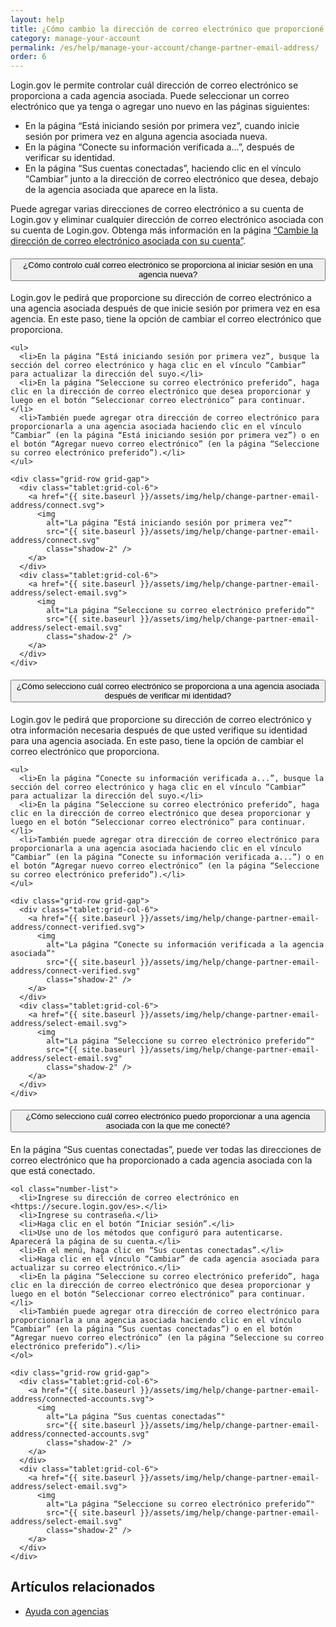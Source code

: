 ```yaml
---
layout: help
title: ¿Cómo cambio la dirección de correo electrónico que proporcioné a una agencia asociada?
category: manage-your-account
permalink: /es/help/manage-your-account/change-partner-email-address/
order: 6
---
```


Login.gov le permite controlar cuál dirección de correo electrónico se proporciona a cada agencia asociada. Puede seleccionar un correo electrónico que ya tenga o agregar uno nuevo en las páginas siguientes:

- En la página “Está iniciando sesión por primera vez”, cuando inicie sesión por primera vez en alguna agencia asociada nueva.
- En la página “Conecte su información verificada a...”, después de verificar su identidad.
- En la página “Sus cuentas conectadas”, haciendo clic en el vínculo “Cambiar” junto a la dirección de correo electrónico que desea, debajo de la agencia asociada que aparece en la lista.

Puede agregar varias direcciones de correo electrónico a su cuenta de Login.gov y eliminar cualquier dirección de correo electrónico asociada con su cuenta de Login.gov. Obtenga más información en la página [“Cambie la dirección de correo electrónico asociada con su cuenta”](/es/help/manage-your-account/change-your-email-address/).

<div class="usa-accordion usa-accordion--bordered margin-y-4">
  <h4 class="usa-accordion__heading">
    <button
      type="button"
      class="usa-accordion__button"
      aria-expanded="true"
      aria-controls="b-a1"
    >
      ¿Cómo controlo cuál correo electrónico se proporciona al iniciar sesión en una agencia nueva?
    </button>
  </h4>
  <div id="b-a1" class="usa-accordion__content usa-prose">
    <p>Login.gov le pedirá que proporcione su dirección de correo electrónico a una agencia asociada después de que inicie sesión por primera vez en esa agencia. En este paso, tiene la opción de cambiar el correo electrónico que proporciona.</p>

    <ul>
      <li>En la página “Está iniciando sesión por primera vez”, busque la sección del correo electrónico y haga clic en el vínculo “Cambiar” para actualizar la dirección del suyo.</li>
      <li>En la página “Seleccione su correo electrónico preferido”, haga clic en la dirección de correo electrónico que desea proporcionar y luego en el botón “Seleccionar correo electrónico” para continuar.</li>
      <li>También puede agregar otra dirección de correo electrónico para proporcionarla a una agencia asociada haciendo clic en el vínculo “Cambiar” (en la página “Está iniciando sesión por primera vez”) o en el botón “Agregar nuevo correo electrónico” (en la página “Seleccione su correo electrónico preferido”).</li>
    </ul>

    <div class="grid-row grid-gap">
      <div class="tablet:grid-col-6">
        <a href="{{ site.baseurl }}/assets/img/help/change-partner-email-address/connect.svg">
          <img
            alt="La página “Está iniciando sesión por primera vez”"
            src="{{ site.baseurl }}/assets/img/help/change-partner-email-address/connect.svg"
            class="shadow-2" />
        </a>
      </div>
      <div class="tablet:grid-col-6">
        <a href="{{ site.baseurl }}/assets/img/help/change-partner-email-address/select-email.svg">
          <img
            alt="La página “Seleccione su correo electrónico preferido”"
            src="{{ site.baseurl }}/assets/img/help/change-partner-email-address/select-email.svg"
            class="shadow-2" />
        </a>
      </div>
    </div>    
  </div>
</div>

<div class="usa-accordion usa-accordion--bordered margin-y-4">
  <h4 class="usa-accordion__heading">
    <button
      type="button"
      class="usa-accordion__button"
      aria-expanded="true"
      aria-controls="b-a2"
    >
      ¿Cómo selecciono cuál correo electrónico se proporciona a una agencia asociada después de verificar mi identidad?
    </button>
  </h4>
  <div id="b-a2" class="usa-accordion__content usa-prose">
    <p>Login.gov le pedirá que proporcione su dirección de correo electrónico y otra información necesaria después de que usted verifique su identidad para una agencia asociada. En este paso, tiene la opción de cambiar el correo electrónico que proporciona.</p>

    <ul>
      <li>En la página “Conecte su información verificada a...”, busque la sección del correo electrónico y haga clic en el vínculo “Cambiar” para actualizar la dirección del suyo.</li>
      <li>En la página “Seleccione su correo electrónico preferido”, haga clic en la dirección de correo electrónico que desea proporcionar y luego en el botón “Seleccionar correo electrónico” para continuar.</li>
      <li>También puede agregar otra dirección de correo electrónico para proporcionarla a una agencia asociada haciendo clic en el vínculo “Cambiar” (en la página “Conecte su información verificada a...”) o en el botón “Agregar nuevo correo electrónico” (en la página “Seleccione su correo electrónico preferido”).</li>
    </ul>

    <div class="grid-row grid-gap">
      <div class="tablet:grid-col-6">
        <a href="{{ site.baseurl }}/assets/img/help/change-partner-email-address/connect-verified.svg">
          <img
            alt="La página “Conecte su información verificada a la agencia asociada”"
            src="{{ site.baseurl }}/assets/img/help/change-partner-email-address/connect-verified.svg"
            class="shadow-2" />
        </a>
      </div>
      <div class="tablet:grid-col-6">
        <a href="{{ site.baseurl }}/assets/img/help/change-partner-email-address/select-email.svg">
          <img
            alt="La página “Seleccione su correo electrónico preferido”"
            src="{{ site.baseurl }}/assets/img/help/change-partner-email-address/select-email.svg"
            class="shadow-2" />
        </a>
      </div>
    </div>   
  </div>
</div>

<div class="usa-accordion usa-accordion--bordered margin-y-4">
  <h4 class="usa-accordion__heading">
    <button
      type="button"
      class="usa-accordion__button"
      aria-expanded="true"
      aria-controls="b-a3"
    >
      ¿Cómo selecciono cuál correo electrónico puedo proporcionar a una agencia asociada con la que me conecté?
    </button>
  </h4>
  <div id="b-a3" class="usa-accordion__content usa-prose">
    <p>En la página “Sus cuentas conectadas”, puede ver todas las direcciones de correo electrónico que ha proporcionado a cada agencia asociada con la que está conectado.</p>

    <ol class="number-list">
      <li>Ingrese su dirección de correo electrónico en <https://secure.login.gov/es>.</li>
      <li>Ingrese su contraseña.</li>
      <li>Haga clic en el botón “Iniciar sesión”.</li>
      <li>Use uno de los métodos que configuró para autenticarse. Aparecerá la página de su cuenta.</li>
      <li>En el menú, haga clic en “Sus cuentas conectadas”.</li>
      <li>Haga clic en el vínculo “Cambiar” de cada agencia asociada para actualizar su correo electrónico.</li>
      <li>En la página “Seleccione su correo electrónico preferido”, haga clic en la dirección de correo electrónico que desea proporcionar y luego en el botón “Seleccionar correo electrónico” para continuar.</li>
      <li>También puede agregar otra dirección de correo electrónico para proporcionarla a una agencia asociada haciendo clic en el vínculo “Cambiar” (en la página “Sus cuentas conectadas”) o en el botón “Agregar nuevo correo electrónico” (en la página “Seleccione su correo electrónico preferido”).</li>
    </ol>

    <div class="grid-row grid-gap">
      <div class="tablet:grid-col-6">
        <a href="{{ site.baseurl }}/assets/img/help/change-partner-email-address/connected-accounts.svg">
          <img
            alt="La página “Sus cuentas conectadas”"
            src="{{ site.baseurl }}/assets/img/help/change-partner-email-address/connected-accounts.svg"
            class="shadow-2" />
        </a>
      </div>
      <div class="tablet:grid-col-6">
        <a href="{{ site.baseurl }}/assets/img/help/change-partner-email-address/select-email.svg">
          <img
            alt="La página “Seleccione su correo electrónico preferido”"
            src="{{ site.baseurl }}/assets/img/help/change-partner-email-address/select-email.svg"
            class="shadow-2" />
        </a>
      </div>
    </div>   
  </div>
</div>

## Artículos relacionados

* [Ayuda con agencias](#)